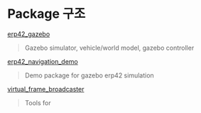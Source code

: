 # Package 구조

[erp42_gazebo](erp42_gazebo)
> Gazebo simulator, vehicle/world model, gazebo controller

[erp42_navigation_demo](erp42_navigation_demo)
> Demo package for gazebo erp42 simulation

[virtual_frame_broadcaster](virtual_frame_broadcaster)
> Tools for 